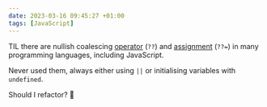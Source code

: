 ```yaml
---
date: 2023-03-16 09:45:27 +01:00
tags: [JavaScript]
---
```


TIL there are nullish coalescing [operator](https://developer.mozilla.org/en-US/docs/Web/JavaScript/Reference/Operators/Nullish_coalescing) (`??`) and [assignment](https://developer.mozilla.org/en-US/docs/Web/JavaScript/Reference/Operators/Nullish_coalescing_assignment) (`??=`) in many programming languages, including JavaScript.

Never used them, always either using `||` or initialising variables with `undefined`.

Should I refactor? 🤔